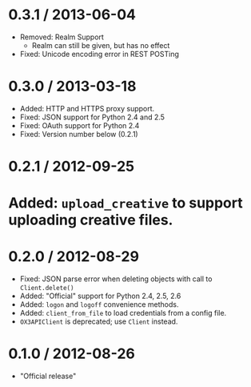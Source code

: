 0.3.1 / 2013-06-04
==================
 * Removed: Realm Support
     * Realm can still be given, but has no effect
 * Fixed: Unicode encoding error in REST POSTing

0.3.0 / 2013-03-18
==================
 * Added: HTTP and HTTPS proxy support.
 * Fixed: JSON support for Python 2.4 and 2.5
 * Fixed: OAuth support for Python 2.4
 * Fixed: Version number below (0.2.1)
 

0.2.1 / 2012-09-25
==================
  # Added: `upload_creative` to support uploading creative files.

0.2.0 / 2012-08-29
==================

  * Fixed: JSON parse error when deleting objects with call to `Client.delete()`
  * Added: "Official" support for Python 2.4, 2.5, 2.6
  * Added: `logon` and `logoff` convenience methods.
  * Added: `client_from_file` to load credentials from a config file.
  * `OX3APIClient` is deprecated; use `Client` instead.

0.1.0 / 2012-08-26
==================

  * "Official release"
